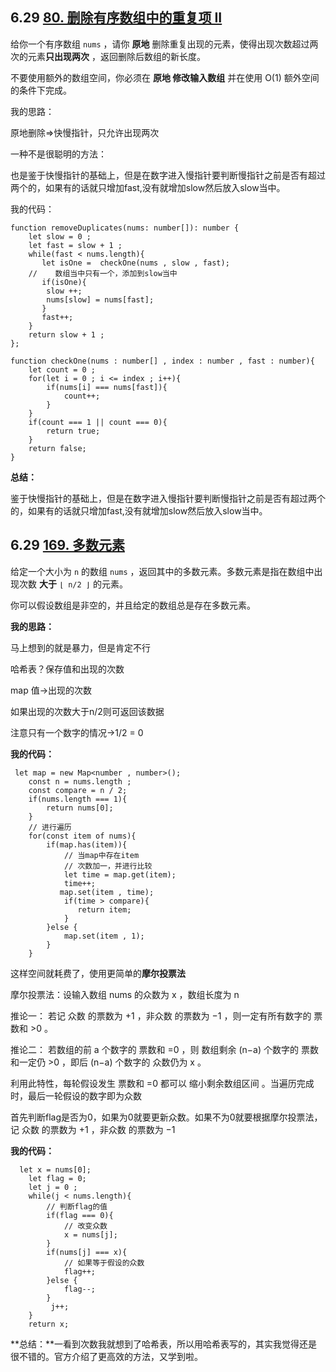 ﻿## 6.29 [80. 删除有序数组中的重复项 II](https://leetcode.cn/problems/remove-duplicates-from-sorted-array-ii/)

给你一个有序数组 `nums` ，请你 **原地** 删除重复出现的元素，使得出现次数超过两次的元素**只出现两次** ，返回删除后数组的新长度。

不要使用额外的数组空间，你必须在 **原地 修改输入数组** 并在使用 O(1) 额外空间的条件下完成。

我的思路：

原地删除=>快慢指针，只允许出现两次

一种不是很聪明的方法：

也是鉴于快慢指针的基础上，但是在数字进入慢指针要判断慢指针之前是否有超过两个的，如果有的话就只增加fast,没有就增加slow然后放入slow当中。

我的代码：

```
function removeDuplicates(nums: number[]): number {
    let slow = 0 ;  
    let fast = slow + 1 ;
    while(fast < nums.length){
       let isOne =  checkOne(nums , slow , fast);
    //    数组当中只有一个，添加到slow当中
       if(isOne){
        slow ++;
        nums[slow] = nums[fast];
       }
       fast++;
    }
    return slow + 1 ;
};

function checkOne(nums : number[] , index : number , fast : number){
    let count = 0 ; 
    for(let i = 0 ; i <= index ; i++){
        if(nums[i] === nums[fast]){
            count++;
        }
    }
    if(count === 1 || count === 0){
        return true;
    }
    return false;
}
```

**总结：**

鉴于快慢指针的基础上，但是在数字进入慢指针要判断慢指针之前是否有超过两个的，如果有的话就只增加fast,没有就增加slow然后放入slow当中。

## 6.29 [169. 多数元素](https://leetcode.cn/problems/majority-element/)

给定一个大小为 `n` 的数组 `nums` ，返回其中的多数元素。多数元素是指在数组中出现次数 **大于** `⌊ n/2 ⌋` 的元素。

你可以假设数组是非空的，并且给定的数组总是存在多数元素。

**我的思路：**

马上想到的就是暴力，但是肯定不行

哈希表？保存值和出现的次数

map 值->出现的次数

如果出现的次数大于n/2则可返回该数据

注意只有一个数字的情况->1/2 = 0 

**我的代码：**

```
 let map = new Map<number , number>();
    const n = nums.length ; 
    const compare = n / 2;
    if(nums.length === 1){
        return nums[0];
    }
    // 进行遍历
    for(const item of nums){
        if(map.has(item)){
            // 当map中存在item
            // 次数加一，并进行比较
            let time = map.get(item);
            time++;
           map.set(item , time);
            if(time > compare){
               return item;
            }
        }else {
            map.set(item , 1);
        }
    }
```

这样空间就耗费了，使用更简单的**摩尔投票法**

摩尔投票法：设输入数组 nums 的众数为 x ，数组长度为 n 

推论一： 若记 众数 的票数为 +1 ，非众数 的票数为 −1 ，则一定有所有数字的 票数和 >0 。

推论二： 若数组的前 a 个数字的 票数和 =0 ，则 数组剩余 (n−a) 个数字的 票数和一定仍 >0 ，即后 (n−a) 个数字的 众数仍为 x 。

利用此特性，每轮假设发生 票数和 =0 都可以 缩小剩余数组区间 。当遍历完成时，最后一轮假设的数字即为众数

首先判断flag是否为0，如果为0就要更新众数。如果不为0就要根据摩尔投票法，记 众数 的票数为 +1 ，非众数 的票数为 −1

**我的代码：**

```
  let x = nums[0];
    let flag = 0;
    let j = 0 ; 
    while(j < nums.length){
        // 判断flag的值
        if(flag === 0){
            // 改变众数
            x = nums[j];
        }
        if(nums[j] === x){
            // 如果等于假设的众数
            flag++;
        }else {
            flag--;
        }
         j++;
    }
    return x;
```

**总结：**一看到次数我就想到了哈希表，所以用哈希表写的，其实我觉得还是很不错的。官方介绍了更高效的方法，又学到啦。
